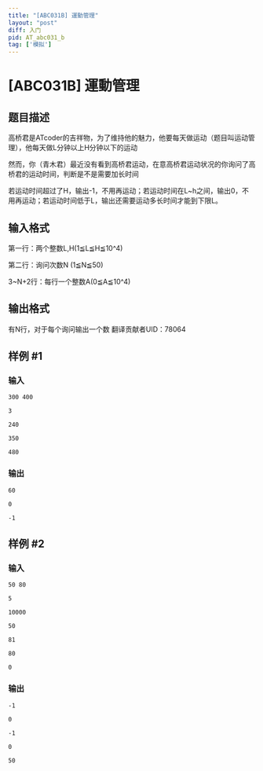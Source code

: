```yaml
---
title: "[ABC031B] 運動管理"
layout: "post"
diff: 入门
pid: AT_abc031_b
tag: ['模拟']
---
```


# [ABC031B] 運動管理

## 题目描述

高桥君是ATcoder的吉祥物，为了维持他的魅力，他要每天做运动（题目叫运动管理），他每天做L分钟以上H分钟以下的运动

然而，你（青木君）最近没有看到高桥君运动，在意高桥君运动状况的你询问了高桥君的运动时间，判断是不是需要加长时间

若运动时间超过了H，输出-1，不用再运动；若运动时间在L~h之间，输出0，不用再运动；若运动时间低于L，输出还需要运动多长时间才能到下限L。

## 输入格式

第一行：两个整数L,H(1≦L≦H≦10^4)

第二行：询问次数N (1≦N≦50)

3~N+2行：每行一个整数A(0≦A≦10^4)

## 输出格式

有N行，对于每个询问输出一个数
翻译贡献者UID：78064

## 样例 #1

### 输入

```
300 400
3
240
350
480
```

### 输出

```
60
0
-1
```

## 样例 #2

### 输入

```
50 80
5
10000
50
81
80
0
```

### 输出

```
-1
0
-1
0
50
```

